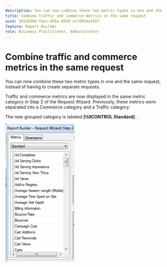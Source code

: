 ```yaml
---
description: You can now combine these two metric types in one and the same request, instead of having to create separate requests.
title: Combine traffic and commerce metrics in the same request
uuid: 2813d594-f4ec-4f6a-8539-ec7d954a392f
feature: Report Builder
role: Business Practitioner, Administrator
---
```


# Combine traffic and commerce metrics in the same request

You can now combine these two metric types in one and the same request, instead of having to create separate requests.

Traffic and commerce metrics are now displayed in the same metric category in Step 2 of the Request Wizard. Previously, these metrics were separated into a Commerce category and a Traffic category.

The new grouped category is labeled **[!UICONTROL Standard]**. .

![](assets/standard_metrics.png)

